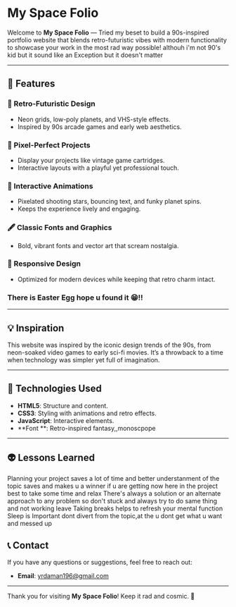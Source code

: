 # My Space Folio

Welcome to **My Space Folio** — Tried my beset to build a 90s-inspired portfolio website that blends retro-futuristic vibes with modern functionality to showcase your work in the most rad way possible! althouh i'm not 90's kid but it sound like an Exception but it doesn't matter

---

## 🚀 Features

### 🎨 Retro-Futuristic Design
- Neon grids, low-poly planets, and VHS-style effects.
- Inspired by 90s arcade games and early web aesthetics.

### 📂 Pixel-Perfect Projects
- Display your projects like vintage game cartridges.
- Interactive layouts with a playful yet professional touch.

### 🌌 Interactive Animations
- Pixelated shooting stars, bouncing text, and funky planet spins.
- Keeps the experience lively and engaging.

### 🖋️ Classic Fonts and Graphics
- Bold, vibrant fonts and vector art that scream nostalgia.

### 📱 Responsive Design
- Optimized for modern devices while keeping that retro charm intact.
### There is Easter Egg hope u found it 😁!! 
---

## 💡 Inspiration
This website was inspired by the iconic design trends of the 90s, from neon-soaked video games to early sci-fi movies. It’s a throwback to a time when technology was simpler yet full of imagination.

---

## 🔧 Technologies Used
- **HTML5**: Structure and content.
- **CSS3**: Styling with animations and retro effects.
- **JavaScript**: Interactive elements.
- **Font **: Retro-inspired fantasy,,monoscpope

---


## 👽 Lessons Learned
Planning your project saves a lot of time and better understanment of the topic saves and makes u a winner
if u are getting now here in the project best to take some time and relax
There's always a solution or an alternate approach to any problem so don't stuck and always try to do same thing and not working leave 
Taking breaks helps to refresh your mental function
Sleep is Important
dont divert from the topic,at the u dont get what u want and messed up




## 📞 Contact
If you have any questions or suggestions, feel free to reach out:
- **Email**: yrdaman196@gmail.com


---

Thank you for visiting **My Space Folio**! Keep it rad and cosmic. 🌌
